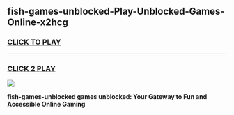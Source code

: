 
## fish-games-unblocked-Play-Unblocked-Games-Online-x2hcg
<h3>
<a href="https://premium76.site?title=fish-games-unblocked&ref=25A">CLICK TO PLAY</a></h3>
<hr>

<h3>
<a href="https://premium76.site?title=fish-games-unblocked&ref=25A">CLICK 2 PLAY</a>
  
</h3>

<a href="https://premium76.site?title=fish-games-unblocked&ref=25A"><img src="https://clearcache.store/games.png"></a>


**fish-games-unblocked games unblocked: Your Gateway to Fun and Accessible Online Gaming**
